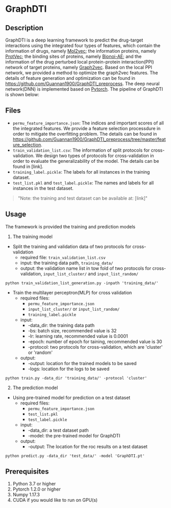 # GraphDTI
## Description
GraphDTI is a deep learning framework to predict the drug-target interactions using the integrated four types of features, which contain the information of drugs, namely [Mol2vec](https://github.com/samoturk/mol2vec); the information proteins, namely [ProtVec](https://github.com/kyu999/biovec); the binding sites of proteins, namely [Bionoi-AE](https://github.com/CSBG-LSU/BionoiNet); and the information of the drug perturbed local protein-protein interaction(PPI) network of target proteins, namely [Graph2vec](https://github.com/benedekrozemberczki/graph2vec). Based on the local PPI network, we provided a method to optimize the graph2vec features. The details of feature generation and optimization can be found in https://github.com/Guannan1900/GraphDTI_preprocess. The deep neural network(DNN) is implemented based on [Pytorch](https://pytorch.org/). The pipeline of GraphDTI is shown below:

## Files
- ```permu_feature_importance.json```: The indices and important scores of all the integrated features. We provide a feature selection processdure in order to mitigate the overfitting problem. The details can be found in https://github.com/Guannan1900/GraphDTI_preprocess/tree/master/feature_selection.
- ```train_validation_list.csv```: The information of split protocols for cross-validation. We design two types of protocols for cross-validation in order to evaluate the generalizability of the model. The details can be found in [link].
- ```training_label.pickle```: The labels for all instances in the training dataset. 
- ```test_list.pkl``` and ```test_label.pickle```: The names and labels for all instances in the test dataset.

> "Note: the training and test dataset can be available at: [link]"

## Usage
The framework is provided the training and prediction models
1. The training model
- Split the training and validation data of two protocols for cross-validation
  + required file: ```train_validation_list.csv```
  + input: the training data path, ```training_data/```
  + output: the validation name list in tow fold of two protocols for cross-validation, ```input_list_cluster/``` and ```input_list_random/```

```shell
python train_validation_list_generation.py -inpath 'training_data/'
```

- Train the multilayer perceptron(MLP) for cross validation
  + required files:
    * ```permu_feature_importance.json```
    * ```input_list_cluster/``` or ```input_list_random/```
    * ```training_label.pickle```
  + input:
    * -data_dir: the training data path
    * -bs: batch size, recommended value is 32
    * -lr: learning rate, recommended value is 0.0001
    * -epoch: number of epoch for taining, recommended value is 30
    * -protocol: two protocols for cross-validation, which are 'cluster' or 'random'
  + output:
    * -output: location for the trained models to be saved
    * -logs: location for the logs to be saved
```shell
python train.py -data_dir 'training_data/' -protocol 'cluster'
```

2. The prediction model
- Using pre-trained model for prediction on a test dataset
  + required files:
    * ```permu_feature_importance.json```
    * ```test_list.pkl```
    * ```test_label.pickle```
  + input:
    * -data_dir: a test dataset path
    * -model: the pre-trained model for GraphDTI
  + output:
    * -output: The location for the roc results on a test dataset

```shell
python predict.py -data_dir 'test_data/' -model 'GraphDTI.pt'
```
## Prerequisites
1. Python 3.7 or higher
2. Pytorch 1.2.0 or higher
3. Numpy 1.17.3
5. CUDA if you would like to run on GPU(s)
